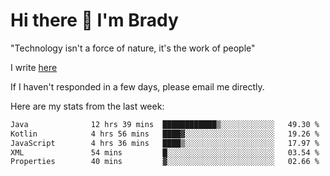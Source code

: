 # Hi there 👋 I'm Brady

"Technology isn't a force of nature, it's the work of people"

I write [here](https://github.com/hawk0120/blog)

If I haven't responded in a few days, please email me directly. 

Here are my stats from the last week:
<!--START_SECTION:waka-->

```txt
Java              12 hrs 39 mins  ████████████▒░░░░░░░░░░░░   49.30 %
Kotlin            4 hrs 56 mins   ████▓░░░░░░░░░░░░░░░░░░░░   19.26 %
JavaScript        4 hrs 36 mins   ████▒░░░░░░░░░░░░░░░░░░░░   17.97 %
XML               54 mins         █░░░░░░░░░░░░░░░░░░░░░░░░   03.54 %
Properties        40 mins         ▓░░░░░░░░░░░░░░░░░░░░░░░░   02.66 %
```

<!--END_SECTION:waka-->


